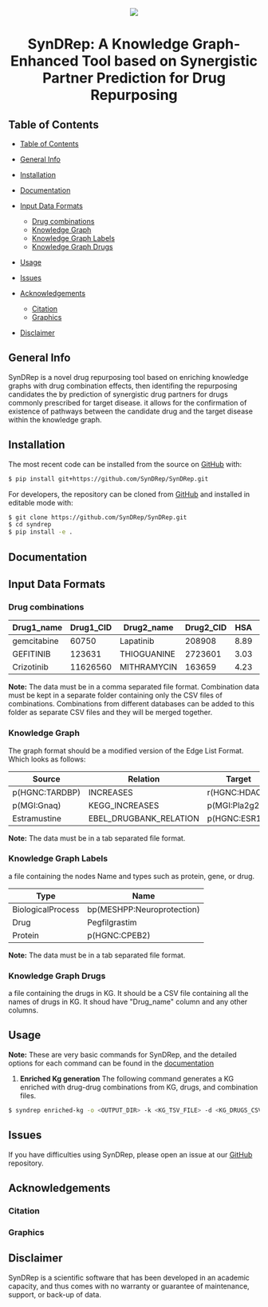 



<p align="center">
  <img src="docs/source/logo.jpg">
</p>

<h1 align="center">
  SynDRep: A Knowledge Graph-Enhanced Tool based on Synergistic Partner Prediction for Drug Repurposing
  <!-- <br/>
  <a href='https://travis-ci.com/github/hybrid-kg'>
     <img src="https://travis-ci.com/hybrid-kg/clep.svg?branch=master" />
  </a>
  <a href='https://clep.readthedocs.io/en/latest/?badge=latest'>
    <img src='https://readthedocs.org/projects/clep/badge/?version=latest' alt='Documentation Status' />
  </a>
  <a href="https://zenodo.org/badge/latestdoi/209278408">
    <img src="https://zenodo.org/badge/209278408.svg" alt="DOI">
  </a>
  <a href="https://pypi.org/project/clep/">
    <img src="https://img.shields.io/pypi/v/clep" alt="CLEP on PyPI">
  </a>
  <img src="https://img.shields.io/pypi/pyversions/clep" alt="CLEP Python versions">
  <a href="https://github.com/hybrid-kg/clep/blob/master/LICENSE">
    <img src="https://img.shields.io/pypi/l/clep" alt="CLEP Software License">
  </a> -->
</h1>

## Table of Contents

- [Table of Contents](#table-of-contents)
- [General Info](#general-info)
- [Installation](#installation)
- [Documentation](#documentation)
- [Input Data Formats](#input-data-formats)
  - [Drug combinations](#drug-combinations)
  - [Knowledge Graph](#knowledge-graph)
  - [Knowledge Graph Labels](#knowledge-graph-labels)
  - [Knowledge Graph Drugs](#knowledge-graph-drugs)

- [Usage](#usage)
- [Issues](#issues)
- [Acknowledgements](#acknowledgements)
  - [Citation](#citation)
  - [Graphics](#graphics)
- [Disclaimer](#disclaimer)

## General Info

SynDRep is  a novel drug repurposing tool based on enriching knowledge graphs with drug combination effects, then identifing the repurposing candidates the by prediction of synergistic drug partners for drugs commonly prescribed for target disease. it allows for the confirmation of existence of pathways  between the candidate drug and the target disease within the knowledge graph.

## Installation


The most recent code can be installed from the source on [GitHub](https://github.com/syndrep) with:

```bash
$ pip install git+https://github.com/SynDRep/SynDRep.git
```

For developers, the repository can be cloned from [GitHub](https://github.com/syndrep) and installed in editable mode with:

```bash
$ git clone https://github.com/SynDRep/SynDRep.git
$ cd syndrep
$ pip install -e .
```

## Documentation

<!-- Read the [official docs](https://clep.readthedocs.io/en/latest/) for more information. -->

## Input Data Formats

### Drug combinations

| Drug1_name    | Drug1_CID | Drug2_name | Drug2_CID | HSA | Bliss | Loewe | ZIP | Source_DB | DB_ID
| --------- | -------- | -------- | -------- |  --------- | -------- | -------- | -------- | --------- | -------- | 
| gemcitabine | 60750 | Lapatinib | 208908 | 8.89 | 8.33 | 2.1 | 10.98 | DrugcombPortal | 48775 |
| GEFITINIB | 123631 | THIOGUANINE | 2723601 | 3.03 | -2.67 | 1.01 | -8.43 | DrugcombDB | 168014 |
|Crizotinib | 11626560 | MITHRAMYCIN | 163659 | 4.23 | 5.73 | 4.46 | -0.33 | DrugcombPortal | 355424 |

**Note:** The data must be in a comma separated file format. Combination data must be kept in a separate folder containing only the CSV files of combinations. Combinations from different databases can be added to this folder as separate CSV files and they will be merged together.

### Knowledge Graph

The graph format should be a modified version of the Edge List Format. Which looks as follows:

| Source    | Relation    | Target    |
| --------- | ----------- | --------- |
| p(HGNC:TARDBP) | INCREASES | r(HGNC:HDAC6)
| p(MGI:Gnaq) | KEGG_INCREASES | p(MGI:Pla2g2c)
| Estramustine | EBEL_DRUGBANK_RELATION | p(HGNC:ESR1)
    
**Note:** The data must be in a tab separated file format.

### Knowledge Graph Labels

a file containing the nodes Name and types such as protein, gene, or drug.

| Type    | Name    |
| --------- | ----------- |
| BiologicalProcess | bp(MESHPP:Neuroprotection) |
| Drug | Pegfilgrastim
|Protein | p(HGNC:CPEB2)
    
**Note:** The data must be in a tab separated file format.

### Knowledge Graph Drugs

a file containing the drugs in KG.  It should be a CSV file containing all the names of drugs in KG. It shoud have "Drug_name" column and any other columns.
    

## Usage

**Note:** These are very basic commands for SynDRep, and the detailed options for each command can be found in the [documentation](#documentation)

1. **Enriched Kg generation**
The following command generates a KG enriched with drug-drug combinations from KG, drugs, and combination files.

```bash
$ syndrep enriched-kg -o <OUTPUT_DIR> -k <KG_TSV_FILE> -d <KG_DRUGS_CSV_FILE> -n <NAME_CID_DICTIONARY> -c <COMBINATIONS_FOLDER>
```
<!-- 
2. **Graph Generation**
The following command generates the patient-gene network based on the method chosen (Interaction_network).

```bash
$ clep embedding generate-network --data <SCORED_DATA_FILE> --method interaction_network --ret_summary --out <OUTPUT_DIR>
```

3. **Knowledge Graph Embedding**

The following command generates the embedding of the network passed to it.

```bash
$ clep embedding kge --data <NETWORK_FILE> --design <DESIGN_FILE> --model_config <MODEL_CONFIG.json> --train_size 0.8 --validation_size 0.1 --out <OUTPUT_DIR>
```

4. **Classification**

The following command carries out classification on the given data file for a chosen model (Elastic Net) with 100 hyper-parameter optimization trials.

```bash
$ clep classify --data <EMBEDDING_FILE> --model elastic_net --num-trials 100 --out <OUTPUT_DIR>
``` -->

## Issues

If you have difficulties using SynDRep, please open an issue at our [GitHub](https://github.com/syndrep) repository.

## Acknowledgements

### Citation

<!-- If you have found CLEP useful in your work, please consider citing:

[**CLEP: A Hybrid Data- and Knowledge- Driven Framework for Generating Patient Representations**](https://doi.org/10.1093/bioinformatics/btab340
).<br />
Bharadhwaj, V. S., Ali, M., Birkenbihl, C., Mubeen, S., Lehmann, J., Hofmann-Apitius, M., Hoyt, C. T., & Domingo-Fernandez, D. (2020).<br />
*Bioinformatics*, btab340.  -->

### Graphics

<!-- The CLEP logo and framework graphic was designed by Carina Steinborn. -->

## Disclaimer

SynDRep is a scientific software that has been developed in an academic capacity, and thus comes with no warranty or guarantee of maintenance, support, or back-up of data.
